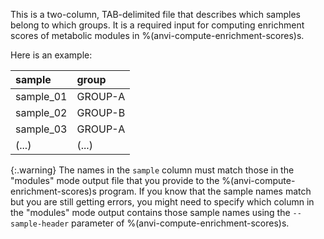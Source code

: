 This is a two-column, TAB-delimited file that describes which samples belong to which groups. It is a required input for computing enrichment scores of metabolic modules in %(anvi-compute-enrichment-scores)s.

Here is an example:

|sample|group|
|:--|:--|
|sample_01|GROUP-A|
|sample_02|GROUP-B|
|sample_03|GROUP-A|
|(...)|(...)|

{:.warning}
The names in the `sample` column must match those in the "modules" mode output file that you provide to the %(anvi-compute-enrichment-scores)s program. If you know that the sample names match but you are still getting errors, you might need to specify which column in the "modules" mode output contains those sample names using the `--sample-header` parameter of %(anvi-compute-enrichment-scores)s. 
